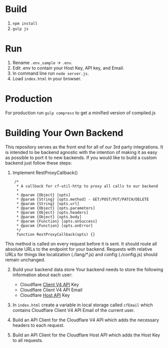 # Build
1. `npm install`
2. `gulp js`

# Run
1. Rename `.env_sample` -> `.env`.
2. Edit .env to contain your Host Key, API key, and Email.
3. In command line run `node server.js`.
4. Load `index.html` in your browser.

# Production
For production run `gulp compress` to get a minified version of compiled.js

# Building Your Own Backend
This repository serves as the front end for all of our 3rd party integrations.
It is intended to be backend agnostic with the intention of making it as easy as
possible to port it to new backends.  If you would like to build a custom backend
just follow these steps:

1. Implement RestProxyCallback()
```
    /*
     * A callback for cf-util-http to proxy all calls to our backend
     *
     * @param {Object} [opts]
     * @param {String} [opts.method] - GET/POST/PUT/PATCH/DELETE
     * @param {String} [opts.url]
     * @param {Object} [opts.parameters]
     * @param {Object} [opts.headers]
     * @param {Object} [opts.body]
     * @param {Function} [opts.onSuccess]
     * @param {Function} [opts.onError]
     */
     function RestProxyCallback(opts) {}
```
This method is called on every request before it is sent. It should route all
absolute URLs to the endpoint for your backend. Requests with
relative URLs for things like localization (./lang/*.js) and
config (./config.js) should remain unchanged.

2. Build your backend data store
Your backend needs to store the following information about each user:
    * Cloudflare [Client V4 API](https://api.cloudflare.com/) Key
    * Cloudflare Client V4 API Email
    * Cloudflare [Host API](https://www.cloudflare.com/docs/host-api.html) Key

3. In `index.html` create a variable in local storage called `cfEmail` which contains
Cloudflare Client V4 API Email of the current user.

4. Build an API Client for the Cloudflare V4 API which adds the necessary headers
to each request.

5. Build an API Client for the Cloudflare Host API which adds the Host Key to all requests.

